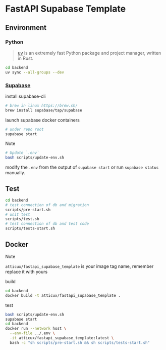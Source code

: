 # FastAPI Supabase Template

## Environment

### Python

> [uv](https://github.com/astral-sh/uv) is an extremely fast Python package and project manager, written in Rust.

```bash
cd backend
uv sync --all-groups --dev
```

### [Supabase](https://supabase.com/docs/guides/local-development/cli/getting-started?queryGroups=platform&platform=linux&queryGroups=access-method&access-method=postgres)

install supabase-cli

```bash
# brew in linux https://brew.sh/
brew install supabase/tap/supabase
```

launch supabase docker containers

```bash
# under repo root
supabase start
```

> [!NOTE]
>```bash
># Update `.env`
>bash scripts/update-env.sh
>```
> modify the `.env` from the output of `supabase start` or run `supabase status` manually.

## Test

```bash
cd backend
# test connection of db and migration
scripts/pre-start.sh
# unit test
scripts/test.sh
# test connection of db and test code
scripts/tests-start.sh
```

## Docker

> [!note]
> `atticux/fastapi_supabase_template` is your image tag name, remember replace it with yours

build

```bash
cd backend
docker build -t atticux/fastapi_supabase_template .
```

test

```bash
bash scripts/update-env.sh
supabase start
cd backend
docker run --network host \
  --env-file ../.env \
  -it atticux/fastapi_supabase_template:latest \
  bash -c "sh scripts/pre-start.sh && sh scripts/tests-start.sh"
```
